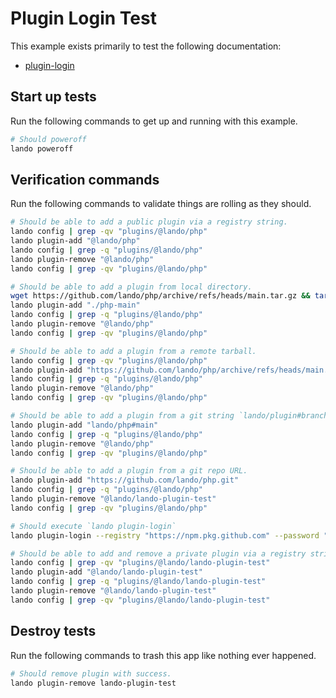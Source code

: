 Plugin Login Test
================

This example exists primarily to test the following documentation:

* [plugin-login](https://docs.lando.dev/cli/plugin-login.html)

Start up tests
--------------

Run the following commands to get up and running with this example.

```bash
# Should poweroff
lando poweroff

```

Verification commands
---------------------

Run the following commands to validate things are rolling as they should.

```bash
# Should be able to add a public plugin via a registry string.
lando config | grep -qv "plugins/@lando/php"
lando plugin-add "@lando/php"
lando config | grep -q "plugins/@lando/php"
lando plugin-remove "@lando/php"
lando config | grep -qv "plugins/@lando/php"

# Should be able to add a plugin from local directory.
wget https://github.com/lando/php/archive/refs/heads/main.tar.gz && tar -xf main.tar.gz
lando plugin-add "./php-main"
lando config | grep -q "plugins/@lando/php"
lando plugin-remove "@lando/php"
lando config | grep -qv "plugins/@lando/php"

# Should be able to add a plugin from a remote tarball.
lando config | grep -qv "plugins/@lando/php"
lando plugin-add "https://github.com/lando/php/archive/refs/heads/main.tar.gz"
lando config | grep -q "plugins/@lando/php"
lando plugin-remove "@lando/php"
lando config | grep -qv "plugins/@lando/php"

# Should be able to add a plugin from a git string `lando/plugin#branch`
lando plugin-add "lando/php#main"
lando config | grep -q "plugins/@lando/php"
lando plugin-remove "@lando/php"
lando config | grep -qv "plugins/@lando/php" 

# Should be able to add a plugin from a git repo URL.
lando plugin-add "https://github.com/lando/php.git"
lando config | grep -q "plugins/@lando/php"
lando plugin-remove "@lando/lando-plugin-test"
lando config | grep -qv "plugins/@lando/php"

# Should execute `lando plugin-login`
lando plugin-login --registry "https://npm.pkg.github.com" --password "$PIROG_TOKEN" --username "pirog" --scope "lando:registry=https://npm.pkg.github.com"

# Should be able to add and remove a private plugin via a registry string.
lando config | grep -qv "plugins/@lando/lando-plugin-test"
lando plugin-add "@lando/lando-plugin-test"
lando config | grep -q "plugins/@lando/lando-plugin-test"
lando plugin-remove "@lando/lando-plugin-test"
lando config | grep -qv "plugins/@lando/lando-plugin-test"
```

Destroy tests
-------------

Run the following commands to trash this app like nothing ever happened.

```bash
# Should remove plugin with success.
lando plugin-remove lando-plugin-test
```
